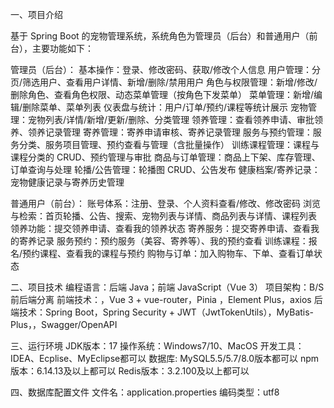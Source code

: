 一、项目介绍

基于 Spring Boot 的宠物管理系统，系统角色为管理员（后台）和普通用户（前台），主要功能如下：

管理员（后台）：
基本操作：登录、修改密码、获取/修改个人信息
用户管理：分页/筛选用户、查看用户详情、新增/删除/禁用用户
角色与权限管理：新增/修改/删除角色、查看角色权限、动态菜单管理（按角色下发菜单）
菜单管理：新增/编辑/删除菜单、菜单列表
仪表盘与统计：用户/订单/预约/课程等统计展示
宠物管理：宠物列表/详情/新增/更新/删除、分类管理
领养管理：查看领养申请、审批领养、领养记录管理
寄养管理：寄养申请审核、寄养记录管理
服务与预约管理：服务分类、服务项目管理、预约查看与管理（含批量操作）
训练课程管理：课程与课程分类的 CRUD、预约管理与审批
商品与订单管理：商品上下架、库存管理、订单查询与处理
轮播/公告管理：轮播图 CRUD、公告发布
健康档案/寄养记录：宠物健康记录与寄养历史管理

普通用户（前台）：
账号体系：注册、登录、个人资料查看/修改、修改密码
浏览与检索：首页轮播、公告、搜索、宠物列表与详情、商品列表与详情、课程列表
领养功能：提交领养申请、查看我的领养状态
寄养服务：提交寄养申请、查看我的寄养记录
服务预约：预约服务（美容、寄养等）、我的预约查看
训练课程：报名/预约课程、查看我的课程与预约
购物与订单：加入购物车、下单、查看订单状态

二、项目技术
编程语言：后端 Java；前端 JavaScript（Vue 3）
项目架构：B/S 前后端分离
前端技术：，Vue 3 + vue-router，Pinia ，Element Plus，axios
后端技术：Spring Boot，Spring Security + JWT（JwtTokenUtils），MyBatis-Plus，，Swagger/OpenAPI 

三、运行环境
JDK版本：17
操作系统：Windows7/10、MacOS
开发工具：IDEA、Ecplise、MyEclipse都可以
数据库: MySQL5.5/5.7/8.0版本都可以
npm版本：6.14.13及以上都可以
Redis版本：3.2.100及以上都可以


四、数据库配置文件
文件名：application.properties
编码类型：utf8

